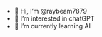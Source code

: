 - 👋 Hi, I’m @raybeam7879
- 👀 I’m interested in chatGPT
- 🌱 I’m currently learning AI

<!---
raybeam7879/raybeam7879 is a ✨ special ✨ repository because its `README.md` (this file) appears on your GitHub profile.
You can click the Preview link to take a look at your changes.
--->

